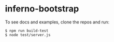 # inferno-bootstrap

To see docs and examples, clone the repos and run:

```
$ npm run build-test
$ node test/server.js
```